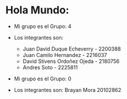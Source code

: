 # Hola Mundo:


- Mi grupo es el Grupo: 4
- Los integrantes son:
	- Juan David Duque Echeverry - 2200388
	- Juan Camilo Hernandez - 2216037
	- David Stivens Ordoñez Ojeda - 2180756
	- Andres Soto - 2225811

- Mi grupo es el Grupo: 0
- Los integrantes son:
    Brayan Mora 20102862
 

